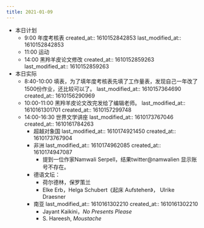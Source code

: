 ```yaml
---
title: 2021-01-09
---
```


- 本日计划
    - 9:00 年度考核表
      created_at:: 1610152842853
      last_modified_at:: 1610152842853
    - 11:00 运动
    - 14:00 黑羚羊皮论文修改
      created_at:: 1610152859263
      last_modified_at:: 1610152859263
- 本日实际
    - 8:40-10:00 填表，为了填年度考核表先填了工作量表，发现自己一年改了1500份作业，还比较可以了。
      last_modified_at:: 1610157364690
      created_at:: 1610156290969
    - 10:00-11:00 黑羚羊皮论文改完发给了编辑老师。
      last_modified_at:: 1610161301701
      created_at:: 1610157299748
    - 14:00-16:30 世界文学讲座
      last_modified_at:: 1610173767046
      created_at:: 1610161784263
        - 超越对象国
          last_modified_at:: 1610174921450
          created_at:: 1610173767904
        - 非洲
          last_modified_at:: 1610174962085
          created_at:: 1610174947087
            - 提到一位作家Namwali Serpell，结果twitter@namwalien 显示账号不存在。
        - 德语文坛：
            - 荷尔德林，保罗策兰
            - Elke Erb，Helga Schubert《起床 Aufstehen》， Ulrike Draesner
        - 南亚
          last_modified_at:: 1610161302210
          created_at:: 1610161302210
            - Jayant Kaikini，_No Presents Please_
            - S. Hareesh, _Moustache_